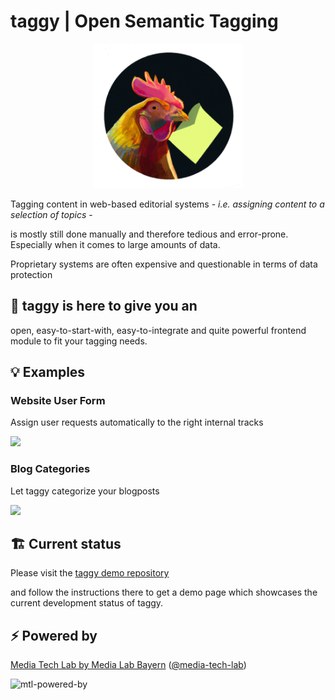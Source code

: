 # taggy | Open Semantic Tagging

<p align="center">
  <img width="240" alt="mtl-taggy" src="https://github.com/open-taggy/website/blob/main/static/img/logo.png">
</p>

Tagging content in web-based editorial systems -
*i.e. assigning content to a selection of topics* - 

is mostly still done manually and therefore tedious and error-prone. Especially when it comes to large amounts of data.

Proprietary systems are often expensive and questionable in terms of data protection


## 🎯 taggy is here to give you an
open, easy-to-start-with, easy-to-integrate and quite powerful 
frontend module to fit your tagging needs.

## 💡 Examples
### Website User Form
Assign user requests automatically to the right internal tracks

<img src="https://open-taggy.github.io/website/img/taggy_screencast_v2_abo.gif" width="600" />

### Blog Categories
Let taggy categorize your blogposts

<img src="https://open-taggy.github.io/website/img/taggy_screencast_v2_blog.gif" width="600" />

## 🏗️ Current status
Please visit the [taggy demo repository](https://github.com/open-taggy/demo) 

and follow the instructions there to get a demo page which showcases the current development status of taggy. 


## ⚡ Powered by

<a href="https://media-tech-lab.com">Media Tech Lab by Media Lab Bayern</a> (<a href="https://github.com/media-tech-lab">@media-tech-lab</a>)

<img width="240" alt="mtl-powered-by" src="https://user-images.githubusercontent.com/12242651/189848013-001839f4-f866-434c-b1d8-90b195ab738b.png">
